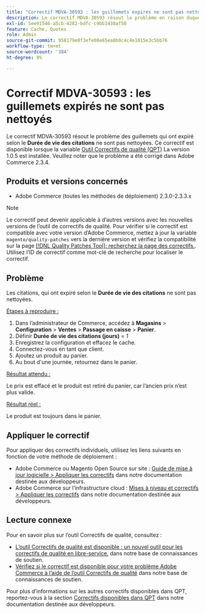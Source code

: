 ```yaml
---
title: "Correctif MDVA-30593 : les guillemets expirés ne sont pas nettoyés"
description: Le correctif MDVA-30593 résout le problème en raison duquel les guillemets qui ont expiré selon le paramètre **Durée de vie des citations** ne sont pas nettoyés. Ce correctif est disponible lorsque l’[outil de correctifs de qualité (QPT)](/help/announcements/adobe-commerce-announcements/magento-quality-patches-released-new-tool-to-self-serve-quality-patches.md) 1.0.5 est installé. Veuillez noter que le problème a été corrigé dans Adobe Commerce 2.3.4.
exl-id: 5ee91546-a5cb-4282-bdfc-c9bb3438af50
feature: Cache, Quotes
role: Admin
source-git-commit: 958179e0f3efe08e65ea8b0c4c4e1015e3c5bb76
workflow-type: tm+mt
source-wordcount: '384'
ht-degree: 0%

---
```


# Correctif MDVA-30593 : les guillemets expirés ne sont pas nettoyés

Le correctif MDVA-30593 résout le problème des guillemets qui ont expiré selon le **Durée de vie des citations** ne sont pas nettoyées. Ce correctif est disponible lorsque la variable [Outil Correctifs de qualité (QPT)](/help/announcements/adobe-commerce-announcements/magento-quality-patches-released-new-tool-to-self-serve-quality-patches.md) La version 1.0.5 est installée. Veuillez noter que le problème a été corrigé dans Adobe Commerce 2.3.4.

## Produits et versions concernés

* Adobe Commerce (toutes les méthodes de déploiement) 2.3.0-2.3.3.x

>[!NOTE]
>
>Le correctif peut devenir applicable à d’autres versions avec les nouvelles versions de l’outil de correctifs de qualité. Pour vérifier si le correctif est compatible avec votre version d’Adobe Commerce, mettez à jour la variable `magento/quality-patches` vers la dernière version et vérifiez la compatibilité sur la page [[!DNL Quality Patches Tool]: recherchez la page des correctifs.](https://devdocs.magento.com/quality-patches/tool.html#patch-grid). Utilisez l’ID de correctif comme mot-clé de recherche pour localiser le correctif.

## Problème

Les citations, qui ont expiré selon le **Durée de vie des citations** ne sont pas nettoyées.

<u>Étapes à reproduire :</u>

1. Dans l’administrateur de Commerce, accédez à **Magasins** > **Configuration** > **Ventes** > **Passage en caisse** > **Panier**.
1. Définir **Durée de vie des citations (jours)** = *1*
1. Enregistrez la configuration et effacez le cache.
1. Connectez-vous en tant que client.
1. Ajoutez un produit au panier.
1. Au bout d&#39;une journée, retournez dans le panier.

<u>Résultat attendu :</u>

Le prix est effacé et le produit est retiré du panier, car l’ancien prix n’est plus valide.

<u>Résultat réel :</u>

Le produit est toujours dans le panier.

## Appliquer le correctif

Pour appliquer des correctifs individuels, utilisez les liens suivants en fonction de votre méthode de déploiement :

* Adobe Commerce ou Magento Open Source sur site : [Guide de mise à jour logicielle > Appliquer les correctifs](https://devdocs.magento.com/guides/v2.4/comp-mgr/patching/mqp.html) dans notre documentation destinée aux développeurs.
* Adobe Commerce sur l’infrastructure cloud : [Mises à niveau et correctifs > Appliquer les correctifs](https://devdocs.magento.com/cloud/project/project-patch.html) dans notre documentation destinée aux développeurs.

## Lecture connexe

Pour en savoir plus sur l’outil Correctifs de qualité, consultez :

* [L’outil Correctifs de qualité est disponible : un nouvel outil pour les correctifs de qualité en libre-service.](/help/announcements/adobe-commerce-announcements/magento-quality-patches-released-new-tool-to-self-serve-quality-patches.md) dans notre base de connaissances de soutien.
* [Vérifiez si le correctif est disponible pour votre problème Adobe Commerce à l’aide de l’outil Correctifs de qualité](/help/support-tools/patches-available-in-qpt-tool/check-patch-for-magento-issue-with-magento-quality-patches.md) dans notre base de connaissances de soutien.

Pour plus d’informations sur les autres correctifs disponibles dans QPT, reportez-vous à la section [Correctifs disponibles dans QPT](https://devdocs.magento.com/quality-patches/tool.html#patch-grid) dans notre documentation destinée aux développeurs.
